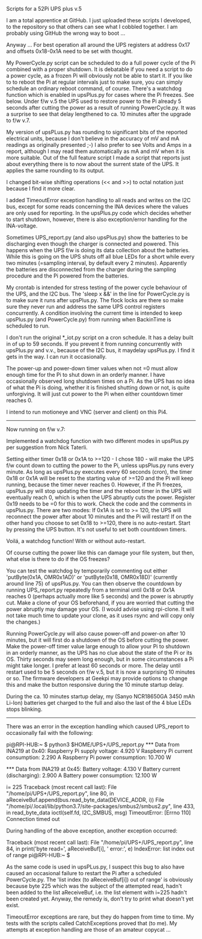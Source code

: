 Scripts for a 52Pi UPS plus v.5


I am a total apprentice at GitHub. I just uploaded these scripts I developed, to the repository so that others can see what I cobbled together. I am probably using GitHub the wrong way to boot ...

Anyway ...
For best operation all around the UPS registers at address 0x17 and offsets 0x18-0x1A need to be set with thought.

My PowerCycle.py script can be scheduled to do a full power cycle of the Pi combined with a proper shutdown. It is debatable if you need a script to do a power cycle, as a frozen Pi will obviously not be able to start it. If you like to to reboot the Pi at regular intervals just to make sure, you can simply schedule an ordinary reboot command, of course.
There's a watchdog function which is enabled in upsPlus.py for cases where the Pi freezes. See below.
Under f/w v.5 the UPS used to restore power to the Pi already 5 seconds after cutting the power as a result of running PowerCycle.py. It was a surprise to see that delay lengthened to ca. 10 minutes after the upgrade to f/w v.7.

My version of upsPLus.py has rounding to significant bits of the reported electrical units, because I don't believe in the accuracy of mV and mA readings as originally presented ;-) I also prefer to see Volts and Amps in a report, although I may read them automatically as mA and mV when it is more suitable.
Out of the full feature script I made a script that reports just about everything there is to now about the surrent state of the UPS. It applies the same rounding to its output.

I changed bit-wise shifting operations (<< and >>) to octal notation just because I find it more clear.

I added TimeoutError exception handling to all reads and writes on the I2C bus, except for some reads concerning the INA devices where the values are only used for reporting. In the upsPlus.py code which decides whether to start shutdown, however, there is also exception/error handling for the INA-voltage.

Sometimes UPS_report.py (and also upsPlus.py) show the batteries to be discharging even though the charger is connected and powered. This happens when the UPS f/w is doing its data collection about the batteries. While this is going on the UPS shuts off all blue LEDs for a short while every two minutes (=sampling interval, by default every 2 minutes). Apparently the batteries are disconnected from the charger during the sampling procedure and the Pi powered from the batteries.

My crontab is intended for stress testing of the power cycle behaviour of the UPS, and the I2C bus.
The 'sleep x &&' in the line for PowerCycle.py is to make sure it runs after upsPlus.py.
The flock locks are there so make sure they never run and address the same UPS control registers concurrently.
A condition involving the current time is intended to keep upsPlus.py (and PowerCycle.py) from running when BackinTime is scheduled to run.

I don't run the original *_iot.py script on a cron schedule. It has a delay built in of up to 59 seconds. If you prevent it from running concurrently with upsPlus.py and v.v., because of the I2C bus, it maydelay upsPlus.py. I find it gets in the way. I can run it occasionally.

The power-up and power-down timer values when not =0 must allow enough time for the Pi to shut down in an orderly manner. I have occasionally observed long shutdown times on a Pi.
As the UPS has no idea of what the Pi is doing, whether it is finished shutting down or not, is quite unforgiving. It will just cut power to the Pi when either countdown timer reaches 0.

I intend to run motioneye and VNC (server and client) on this Pi4.

------------------------------------------------------------

Now running on f/w v.7:

Implemented a watchdog function with two different modes in upsPlus.py per suggestion from Nick Taterli.

Setting either timer 0x18 or 0x1A to >=120 - I chose 180 - will make the UPS f/w count down to cutting the power to the Pi, unless upsPlus.py runs every minute.
As long as upsPlus.py executes every 60 seconds (cron), the timer 0x18 or 0x1A will be reset to the starting value of >=120 and the Pi will keep running, because the timer never reaches 0.
However, if the Pi freezes, upsPlus.py will stop updating the timer and the reboot timer in the UPS will eventually reach 0, which is when the UPS abruptly cuts the power.
Register 0x19 needs to be =0 for this to work. Check the code and the comments in upsPlus.py.
There are two modes:
If 0x1A is set to >= 120, the UPS will reconnect the power after about 10 minutes and the Pi will restart!
If on the other hand you choose to set 0x18 to >=120, there is no auto-restart. Start by pressing the UPS button.
It's not useful to set both countdown timers. 

Voilá, a watchdog function! With or without auto-restart.

Of course cutting the power like this can damage your file system, but then, what else is there to do if the OS freezes?

You can test the watchdog by temporarily commenting out either 'putByte(0x1A, OMR0x1AD)' or 'putByte(0x18, OMR0x18D)' (currently around line 75) of upsPlus.py. You can then observe the countdown by running UPS_report.py repeatedly from a terminal until 0x18 or 0x1A reaches 0 (perhaps actually more like 5 seconds) and the power is abruptly cut. Make a clone of your OS beforehand, if you are worried that cutting the power abruptly may damage your OS. (I would advise using rpi-clone. It will not take much time to update your clone, as it uses rsync and will copy only the changes.)

Running PowerCycle.py will also cause power-off and power-on after 10 minutes, but it will first do a shutdown of the OS before cutting the power. Make the power-off timer value large enough to allow your Pi to shutdown in an orderly manner, as the UPS has no clue about the state of the Pi or its OS.
Thirty seconds may seem long enough, but in some circumstances a Pi might take longer. I prefer at least 60 seconds or more.
The delay until restart used to be 5 seconds on f/w v.5, but it is now a surprising 10 minutes or so. The firmware developers at Geekpi may provide options to change this and make the button responsive during the 10 minute startup delay.

During the ca. 10 minutes startup delay, my (Sanyo NCR18650GA 3450 mAh Li-Ion) batteries get charged to the full and also the last of the 4 blue LEDs stops blinking.

---------------------------------------
There was an error in the exception handling which caused UPS_report to occasionally fail with the following:

pi@RPI-HUB:~ $ python3 $HOME/UPS+/UPS_report.py
*** Data from INA219 at 0x40:
Raspberry Pi supply voltage:                         4.920 V
Raspberry Pi current consumption:                    2.290 A
Raspberry Pi power consumption:                     10.700 W

*** Data from INA219 at 0x45:
Battery voltage:                                     4.130 V
Battery current (discharging):                       2.900 A
Battery power consumption:                          12.100 W

i= 225
Traceback (most recent call last):
  File "/home/pi/UPS+/UPS_report.py", line 80, in <module>
    aReceiveBuf.append(bus.read_byte_data(DEVICE_ADDR, i))
  File "/home/pi/.local/lib/python3.7/site-packages/smbus2/smbus2.py", line 433, in read_byte_data
    ioctl(self.fd, I2C_SMBUS, msg)
TimeoutError: [Errno 110] Connection timed out

During handling of the above exception, another exception occurred:

Traceback (most recent call last):
  File "/home/pi/UPS+/UPS_report.py", line 84, in <module>
    print('byte read=', aReceiveBuf[i], ' error:', e)
IndexError: list index out of range
pi@RPI-HUB:~ $

As the same code is used in upsPLus.py, I suspect this bug to also have caused an occasional failure to restart the Pi after a scheduled PowerCycle.py.
The 'list index (to aReceiveBuf[i]) out of range' is obviously because byte 225 which was the subject of the attempted read, hadn't been added to the list aReceiveBuf, i.e. the list element with i=225 hadn't been created yet. Anyway, the remedy is, don't try to print what doesn't yet exist.

TimeoutError exceptions are rare, but they do happen from time to time. My tests with the scripts called CatchExceptions proved that (to me). My attempts at exception handling are those of an amateur copycat ...
